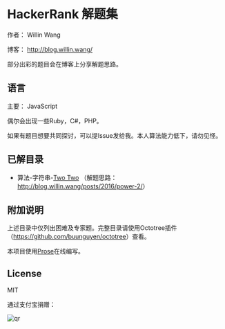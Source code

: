 # HackerRank 解题集

作者： Willin Wang

博客： <http://blog.willin.wang/>

部分出彩的题目会在博客上分享解题思路。

## 语言

主要： JavaScript

偶尔会出现一些Ruby，C#，PHP。

如果有题目想要共同探讨，可以提Issue发给我。本人算法能力低下，请勿见怪。

## 已解目录

- 算法-字符串-[Two Two](./algorithms/strings/two-two.js) （解题思路：<http://blog.willin.wang/posts/2016/power-2/>）


## 附加说明

上述目录中仅列出困难及专家题。完整目录请使用Octotree插件（<https://github.com/buunguyen/octotree>）查看。

本项目使用[Prose](http://prose.io/)在线编写。

## License

MIT

通过支付宝捐赠：

![qr](https://cloud.githubusercontent.com/assets/1890238/15489630/fccbb9cc-2193-11e6-9fed-b93c59d6ef37.png)
